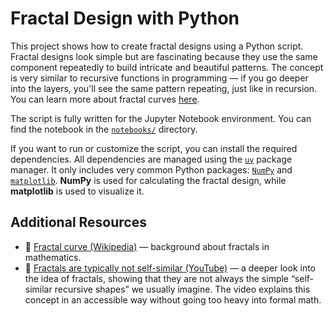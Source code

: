 # Fractal Design with Python

This project shows how to create fractal designs using a Python script. Fractal designs look simple but are fascinating because they use the same component repeatedly to build intricate and beautiful patterns. The concept is very similar to recursive functions in programming — if you go deeper into the layers, you'll see the same pattern repeating, just like in recursion. You can learn more about fractal curves [here](https://en.wikipedia.org/wiki/Fractal_curve).

The script is fully written for the Jupyter Notebook environment. You can find the notebook in the [`notebooks/`](notebooks/) directory.

If you want to run or customize the script, you can install the required dependencies. All dependencies are managed using the [`uv`](https://docs.astral.sh/uv/) package manager. It only includes very common Python packages: [`NumPy`](https://numpy.org/) and [`matplotlib`](https://matplotlib.org/). **NumPy** is used for calculating the fractal design, while **matplotlib** is used to visualize it.

## Additional Resources

- 📖 [Fractal curve (Wikipedia)](https://en.wikipedia.org/wiki/Fractal_curve) — background about fractals in mathematics.  
- 🎥 [Fractals are typically not self-similar (YouTube)](https://youtu.be/gB9n2gHsHN4?si=ChlSm1eEdBunXALv) — a deeper look into the idea of fractals, showing that they are not always the simple “self-similar recursive shapes” we usually imagine. The video explains this concept in an accessible way without going too heavy into formal math.
